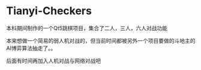 # Tianyi-Checkers
本科期间制作的一个Qt5跳棋项目，集合了二人，三人，六人对战功能

本来想做一个简易的弱人机对战的，但当前时间都被另外一个项目要做的斗地主的AI博弈算法抽走了。。

后面有时间再加入人机对战与网络对战吧
